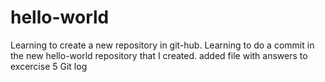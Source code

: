 # hello-world
Learning to create a new repository in git-hub.
Learning to do a commit in the new hello-world repository that I created.
added file with answers to excercise 5 Git log
